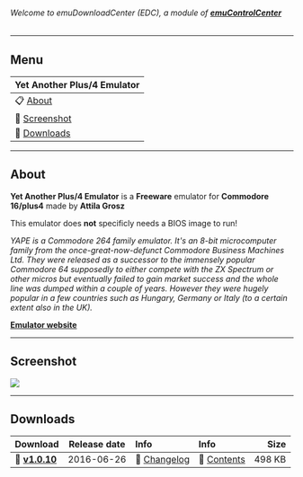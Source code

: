 ###### Welcome to emuDownloadCenter (EDC), a module of [**emuControlCenter**](https://github.com/PhoenixInteractiveNL/emuControlCenter/wiki/)
***
## Menu
| **Yet Another Plus/4 Emulator** |
|:---------|
| :clipboard: [About](#about) |
| :sunrise: [Screenshot](#screenshot) |
| :floppy_disk: [Downloads](#downloads) |
***
## About
**Yet Another Plus/4 Emulator** is a **Freeware** emulator for **Commodore 16/plus4** made by **Attila Grosz**

This emulator does **not** specificly needs a BIOS image to run!

_YAPE is a Commodore 264 family emulator. It's an 8-bit microcomputer family from the once-great-now-defunct Commodore Business Machines Ltd. They were released as a successor to the immensely popular Commodore 64 supposedly to either compete with the ZX Spectrum or other micros but eventually failed to gain market success and the whole line was dumped within a couple of years. However they were hugely popular in a few countries such as Hungary, Germany or Italy (to a certain extent also in the UK)._

[**Emulator website**](http://yape.plus4.net)
***
## Screenshot
![](https://raw.githubusercontent.com/PhoenixInteractiveNL/emuDownloadCenter/master/hooks/yape/screen.jpg)
***
## Downloads
| Download | Release date  | Info       | Info       | Size       |
|:---------|:-------------:|:-----------|:-----------|-----------:|
| :floppy_disk: [**v1.0.10**](https://github.com/PhoenixInteractiveNL/edc-repo0002/raw/master/yape/1.0.10.7z) | 2016-06-26 | :page_facing_up: [Changelog](https://github.com/PhoenixInteractiveNL/edc-repo0002/blob/master/yape/1.0.10_changelog.txt) | :mag_right: [Contents](https://github.com/PhoenixInteractiveNL/edc-repo0002/blob/master/yape/1.0.10_contents.txt) | 498 KB |
